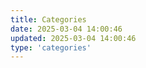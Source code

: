 ```yaml
---
title: Categories
date: 2025-03-04 14:00:46
updated: 2025-03-04 14:00:46
type: 'categories'
---
```

